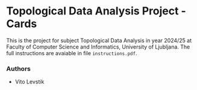 # Topological Data Analysis Project - Cards
This is the project for subject Topological Data Analysis in year 2024/25 at Faculty of Computer Science and Informatics, University of Ljubljana. The full instructions are avaiable in file `instructions.pdf`.

### Authors
- Vito Levstik